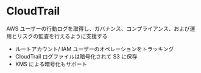 # CloudTrail

AWS ユーザーの行動ログを取得し、ガバナンス、コンプライアンス、および運用とリスクの監査を行えるように支援する

- ルートアカウント/ IAM ユーザーのオペレーションをトラッキング
- CloudTrail ログファイルは暗号化されて S3 に保存
- KMS による暗号化もサポート

